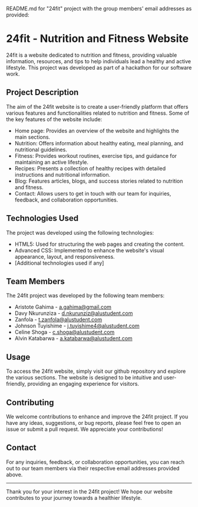 README.md for "24fit" project with the group members' email addresses as provided:

# 24fit - Nutrition and Fitness Website

24fit is a website dedicated to nutrition and fitness, providing valuable information, resources, and tips to help individuals lead a healthy and active lifestyle. This project was developed as part of a hackathon for our software work.

## Project Description

The aim of the 24fit website is to create a user-friendly platform that offers various features and functionalities related to nutrition and fitness. Some of the key features of the website include:

- Home page: Provides an overview of the website and highlights the main sections.
- Nutrition: Offers information about healthy eating, meal planning, and nutritional guidelines.
- Fitness: Provides workout routines, exercise tips, and guidance for maintaining an active lifestyle.
- Recipes: Presents a collection of healthy recipes with detailed instructions and nutritional information.
- Blog: Features articles, blogs, and success stories related to nutrition and fitness.
- Contact: Allows users to get in touch with our team for inquiries, feedback, and collaboration opportunities.

## Technologies Used

The project was developed using the following technologies:

- HTML5: Used for structuring the web pages and creating the content.
- Advanced CSS: Implemented to enhance the website's visual appearance, layout, and responsiveness.
- [Additional technologies used if any]

## Team Members

The 24fit project was developed by the following team members:

- Aristote Gahima - [a.gahima@gmail.com](mailto:a.gahima@gmail.com)
- Davy Nkurunziza - [d.nkurunziz@alustudent.com](mailto:d.nkurunziz@alustudent.com)
- Zanfola - [t.zanfola@alustudent.com](mailto:t.zanfola@alustudent.com)
- Johnson Tuyishime - [j.tuyishime4@alustudent.com](mailto:j.tuyishime4@alustudent.com)
- Celine Shoga - [c.shoga@alustudent.com](mailto:c.shoga@alustudent.com)
- Alvin Katabarwa - [a.katabarwa@alustudent.com](mailto:a.katabarwa@alustudent.com)

## Usage

To access the 24fit website, simply visit our github repository and explore the various sections. The website is designed to be intuitive and user-friendly, providing an engaging experience for visitors.

## Contributing

We welcome contributions to enhance and improve the 24fit project. If you have any ideas, suggestions, or bug reports, please feel free to open an issue or submit a pull request. We appreciate your contributions!

## Contact

For any inquiries, feedback, or collaboration opportunities, you can reach out to our team members via their respective email addresses provided above.

---

Thank you for your interest in the 24fit project! We hope our website contributes to your journey towards a healthier lifestyle.
